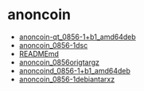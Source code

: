 anoncoin
========================

- [anoncoin-qt_0856-1+b1_amd64deb](anoncoin-qt_0856-1+b1_amd64deb)
- [anoncoin_0856-1dsc](anoncoin_0856-1dsc)
- [READMEmd](READMEmd)
- [anoncoin_0856origtargz](anoncoin_0856origtargz)
- [anoncoind_0856-1+b1_amd64deb](anoncoind_0856-1+b1_amd64deb)
- [anoncoin_0856-1debiantarxz](anoncoin_0856-1debiantarxz)
